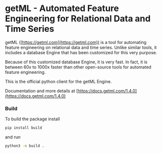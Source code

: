 # getML - Automated Feature Engineering for Relational Data and Time Series

getML ([https://getml.com](https://getml.com)) is a tool for automating feature engineering on relational data and time series. Unlike similar tools, it includes a database Engine 
that has been customized for this very purpose.

Because of this customized database Engine, it is very fast. In fact, it is
between 60x to 1000x faster than other open-source tools for automated
feature engineering.

This is the official python client for the getML Engine.

Documentation and more details at [https://docs.getml.com/1.4.0](https://docs.getml.com/1.4.0)


### Build

To build the package install
```bash
pip install build
```

and run
```bash
python3 -m build .
```
